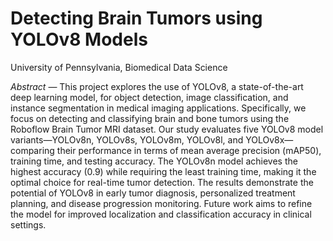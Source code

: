 # Detecting Brain Tumors using YOLOv8 Models

University of Pennsylvania, Biomedical Data Science

_Abstract_ — This project explores the use of YOLOv8, a state-of-the-art deep learning model, for object detection, image classification, and instance segmentation in medical imaging applications. Specifically, we focus on detecting and classifying brain and bone tumors using the Roboflow Brain Tumor MRI dataset. Our study evaluates five YOLOv8 model variants—YOLOv8n, YOLOv8s, YOLOv8m, YOLOv8l, and YOLOv8x—comparing their performance in terms of mean average precision (mAP50), training time, and testing accuracy. The YOLOv8n model achieves the highest accuracy (0.9) while requiring the least training time, making it the optimal choice for real-time tumor detection. The results demonstrate the potential of YOLOv8 in early tumor diagnosis, personalized treatment planning, and disease progression monitoring. Future work aims to refine the model for improved localization and classification accuracy in clinical settings.
